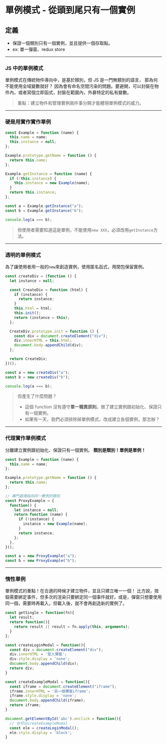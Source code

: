 # 單例模式 - 從頭到尾只有一個實例

## 定義

- 保證一個類別只有一個實例，並且提供一個存取點。
- ex: 單一彈窗、redux store

---

### JS 中的單例模式

單例模式在傳統物件導向中，是基於類別，但 JS 是一門無類別的語言，
那為何不能使用全域變數就好？
因為會有命名空間污染的問題。要避開，可以封裝在物件內，或者寫個立即函式，封裝在範圍內，外暴特定的私有變數。

> 重點：建立物件和管理實例兩件事分開才能體現單例模式的威力。

---

### 硬是用實作實作單例

```js
const Example = function (name) {
  this.name = name;
  this.instance = null;
};

Example.prototype.getName = function () {
  return this.name;
};

Example.getInstance = function (name) {
  if (!this.instance) {
    this.instance = new Example(name);
  }
  return this.instance;
};

const a = Example.getInstance("a");
const b = Example.getInstance("b");

console.log(a === b);
```

> 但使用者需要知道這是單例，不能使用`new XXX`，必須改用`getInstance`方法。

---

### 透明的單例模式

為了讓使用者用一般的`new`來創造實例，使用匿名函式，用閉包保留實例。

```js
const createDiv = (function () {
  let instance = null;

  const CreateDiv = function (html) {
    if (instance) {
      return instance;
    }
    this.html = html;
    this.init();
    return (instance = this);
  };

  CreateDiv.prototype.init = function () {
    const div = document.createElement("div");
    div.innerHTML = this.html;
    document.body.appendChild(div);
  };

  return CreateDiv;
})();

const a = new createDiv("a");
const b = new createDiv("b");

console.log(a === b);
```

> 但產生了什麼問題？
>
> - 這個 function 沒有遵守**單一職責原則**。做了建立實例跟初始化、保證只有一個實例。
> - 如果有一天，我們必須排除掉單例模式，改成建立各個實例，那怎辦？

---

### 代理實作單例模式

分離建立實例跟初始化、保證只有一個實例。
**類別是類別！單例是單例！**

```js
const Example = function (name) {
  this.name = name;
};

Example.prototype.getName = function () {
  return this.name;
};

// 專門處理指向同一實例的類別
const ProxyExample = {
  function() {
    let instance = null;
    return function (name) {
      if (!instance) {
        instance = new Example(name);
      }
      return instance;
    };
  },
}();

const a = new ProxyExample("a");
const b = new ProxyExample("b");
```

---

### 惰性單例

單例模式的重點！在合適的時候才建立物件，並且只建立唯一一個！
比方說，按鈕需要綁定事件，但多次的渲染只要綁定同一個事件就好。或是，彈窗只想要使用同一個，需要時再載入，但載入後，就不會再創造新的實例了。

```js
const getSingle = function(fn){
  let result;
  return function(){
    return result || result = fn.apply(this, arguments);
  }
};

const createLoginModal = function(){
  const div = document.createElement("div");
  div.innerHTML = '登入彈窗';
  div.style.display = 'none';
  document.body.appendChild(div);
  return div;
}

const createExampleModal = function(){
  const iframe = document.createElement("iframe");
  iframe.innerHTML = '另一個彈窗iframe';
  iframe.style.display = 'none';
  document.body.appendChild(iframe);
  return iframe;
}

document.getElementById('abc').onclick = function(){
  // 也可以createExampleModal
  const ele = createLoginModal();
  ele.style.display = 'block';
}
```

